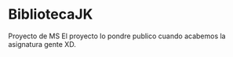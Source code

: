 # BibliotecaJK
Proyecto de MS
El proyecto lo pondre publico cuando acabemos la asignatura gente XD.
